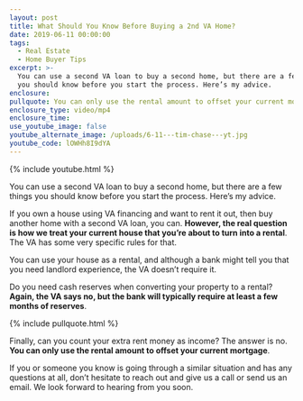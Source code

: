 ```yaml
---
layout: post
title: What Should You Know Before Buying a 2nd VA Home?
date: 2019-06-11 00:00:00
tags:
  - Real Estate
  - Home Buyer Tips
excerpt: >-
  You can use a second VA loan to buy a second home, but there are a few things
  you should know before you start the process. Here’s my advice.
enclosure:
pullquote: You can only use the rental amount to offset your current mortgage.
enclosure_type: video/mp4
enclosure_time:
use_youtube_image: false
youtube_alternate_image: /uploads/6-11---tim-chase---yt.jpg
youtube_code: lOWHh8I9dYA
---
```


{% include youtube.html %}

You can use a second VA loan to buy a second home, but there are a few things you should know before you start the process. Here’s my advice.

If you own a house using VA financing and want to rent it out, then buy another home with a second VA loan, you can. **However, the real question is how we treat your current house that you’re about to turn into a rental**. The VA has some very specific rules for that.

You can use your house as a rental, and although a bank might tell you that you need landlord experience, the VA doesn’t require it.

Do you need cash reserves when converting your property to a rental? **Again, the VA says no, but the bank will typically require at least a few months of reserves**.

{% include pullquote.html %}

Finally, can you count your extra rent money as income? The answer is no. **You can only use the rental amount to offset your current mortgage**.

If you or someone you know is going through a similar situation and has any questions at all, don’t hesitate to reach out and give us a call or send us an email. We look forward to hearing from you soon.